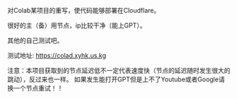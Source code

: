 对Colab某项目的重写，使代码能够部署在Cloudflare。

很好的主（备）用节点，ip比较干净（能上GPT）。

其他的自己测试吧。

测试地址: https://colad.xyhk.us.kg

注意：本项目获取到的节点延迟低不一定代表速度快（节点的延迟随时发生很大的跳动），反过来也一样。
             如果发生能打开GPT但是上不了Youtube或者Google请换一个节点重试！！
